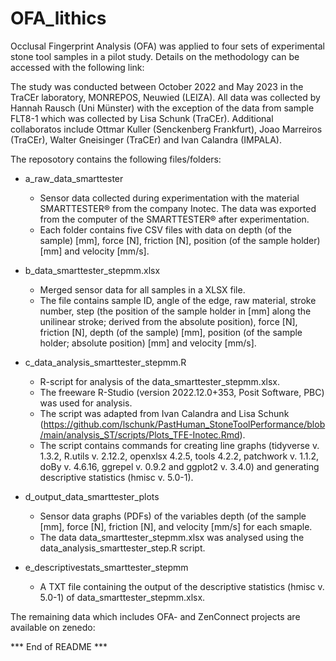 # OFA_lithics
Occlusal Fingerprint Analysis (OFA) was applied to four sets of experimental stone tool samples in a pilot study.
Details on the methodology can be accessed with the following link: 


The study was conducted between October 2022 and May 2023 in the TraCEr laboratory, MONREPOS, Neuwied (LEIZA).
All data was collected by Hannah Rausch (Uni Münster) with the exception of the data from sample FLT8-1 which was collected by Lisa Schunk (TraCEr). Additional collaboratos include Ottmar Kuller (Senckenberg Frankfurt), Joao Marreiros (TraCEr), Walter Gneisinger (TraCEr) and Ivan Calandra (IMPALA).

The reposotory contains the following files/folders:

- a_raw_data_smarttester
  - Sensor data collected during experimentation with the material SMARTTESTER® from the company Inotec. The data was exported from the computer of the SMARTTESTER® after experimentation.
  - Each folder contains five CSV files with data on depth (of the sample) [mm], force [N], friction [N], position (of the sample holder) [mm] and velocity [mm/s].

- b_data_smarttester_stepmm.xlsx
  - Merged sensor data for all samples in a XLSX file.
  - The file contains sample ID, angle of the edge, raw material, stroke number, step (the position of the sample holder in [mm] along the unilinear stroke; derived from the absolute position), force [N],    friction [N], depth (of the sample) [mm], position (of the sample holder; absolute position) [mm] and velocity [mm/s].

- c_data_analysis_smarttester_stepmm.R
  - R-script for analysis of the data_smarttester_stepmm.xlsx.
  - The freeware R-Studio (version 2022.12.0+353, Posit Software, PBC) was used for analysis.
  - The script was adapted from Ivan Calandra and Lisa Schunk (https://github.com/lschunk/PastHuman_StoneToolPerformance/blob/main/analysis_ST/scripts/Plots_TFE-Inotec.Rmd).
  - The script contains commands for creating line graphs (tidyverse v. 1.3.2, R.utils v. 2.12.2, openxlsx 4.2.5, tools 4.2.2, patchwork v. 1.1.2, doBy v. 4.6.16, ggrepel v. 0.9.2 and ggplot2 v. 3.4.0) and generating descriptive statistics (hmisc v. 5.0-1).

- d_output_data_smarttester_plots
  - Sensor data graphs (PDFs) of the variables depth (of the sample [mm], force [N], friction [N], and velocity [mm/s] for each smaple.
  - The data data_smarttester_stepmm.xlsx was analysed using the data_analysis_smarttester_step.R script.

- e_descriptivestats_smarttester_stepmm
  - A TXT file containing the output of the descriptive statistics (hmisc v. 5.0-1) of data_smarttester_stepmm.xlsx.

The remaining data which includes OFA- and ZenConnect projects are available on zenedo: 

*** End of README ***
